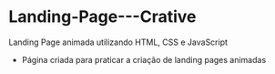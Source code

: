 # Landing-Page---Crative
Landing Page animada utilizando HTML, CSS e JavaScript
 - Página criada para praticar a criação de landing pages animadas
